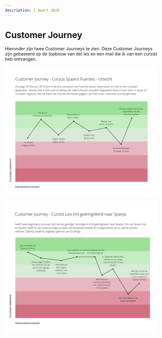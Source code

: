 ```yaml
---
description: 1 maart 2019
---
```


# Customer Journey

Hieronder zijn twee Customer Journeys te zien. Deze Customer Journeys zijn gebaseerd op de \(opbouw van de\) les en een mail die ik van een cursist heb ontvangen. 

![Customer Journey gebaseerd op de les van Fuentes \(participant observation\)](../../.gitbook/assets/les.utrecht.jpg)

![Customer Journey gebaseerd op een mail van een cursist](../../.gitbook/assets/cursist.leo.jpg)

